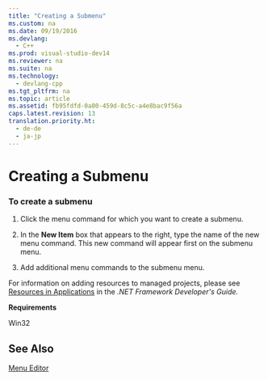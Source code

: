 ```yaml
---
title: "Creating a Submenu"
ms.custom: na
ms.date: 09/19/2016
ms.devlang: 
  - C++
ms.prod: visual-studio-dev14
ms.reviewer: na
ms.suite: na
ms.technology: 
  - devlang-cpp
ms.tgt_pltfrm: na
ms.topic: article
ms.assetid: fb95fdfd-0a80-459d-8c5c-a4e8bac9f56a
caps.latest.revision: 13
translation.priority.ht: 
  - de-de
  - ja-jp
---
```

# Creating a Submenu
### To create a submenu  
  
1.  Click the menu command for which you want to create a submenu.  
  
2.  In the **New Item** box that appears to the right, type the name of the new menu command. This new command will appear first on the submenu menu.  
  
3.  Add additional menu commands to the submenu menu.  
  
 For information on adding resources to managed projects, please see [Resources in Applications](assetId:///8ad495d4-2941-40cf-bf64-e82e85825890) in the *.NET Framework Developer's Guide.*  
  
 **Requirements**  
  
 Win32  
  
## See Also  
 [Menu Editor](../vs140/Menu-Editor.md)